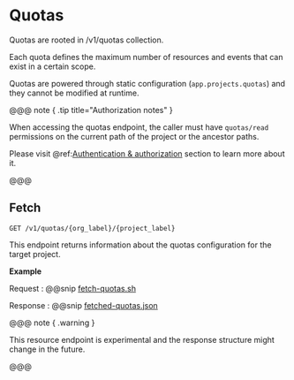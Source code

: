 # Quotas

Quotas are rooted in /v1/quotas collection.

Each quota defines the maximum number of resources and events that can exist in a certain scope.

Quotas are powered through static configuration (`app.projects.quotas`) and they cannot be modified at runtime.

@@@ note { .tip title="Authorization notes" }

When accessing the quotas endpoint, the caller must have `quotas/read` permissions on the current path of the project or the ancestor paths.

Please visit @ref:[Authentication & authorization](authentication.md) section to learn more about it.

@@@

## Fetch

```http request
GET /v1/quotas/{org_label}/{project_label}
```

This endpoint returns information about the quotas configuration for the target project.



**Example**

Request
:   @@snip [fetch-quotas.sh](assets/quotas/fetch-quotas.sh)

Response
:   @@snip [fetched-quotas.json](assets/quotas/fetched-quotas.json)

@@@ note { .warning }

This resource endpoint is experimental and the response structure might change in the future.

@@@